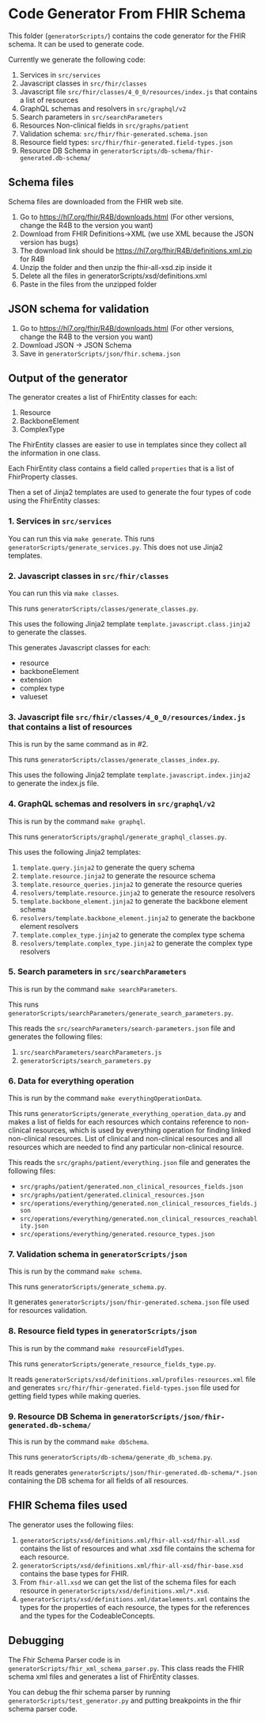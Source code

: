 # Code Generator From FHIR Schema

This folder (`generatorScripts/`) contains the code generator for the FHIR schema. It can be used to generate code.

Currently we generate the following code:

1. Services in `src/services`
2. Javascript classes in `src/fhir/classes`
3. Javascript file `src/fhir/classes/4_0_0/resources/index.js` that contains a list of resources
4. GraphQL schemas and resolvers in `src/graphql/v2`
5. Search parameters in `src/searchParameters`
6. Resources Non-clinical fields in `src/graphs/patient`
7. Validation schema: `src/fhir/fhir-generated.schema.json`
8. Resource field types: `src/fhir/fhir-generated.field-types.json`
9. Resource DB Schema in `generatorScripts/db-schema/fhir-generated.db-schema/`

## Schema files

Schema files are downloaded from the FHIR web site.

1. Go to https://hl7.org/fhir/R4B/downloads.html (For other versions, change the R4B to the version you want)
2. Download from FHIR Definitions->XML (we use XML because the JSON version has bugs)
3. The download link should be https://hl7.org/fhir/R4B/definitions.xml.zip for R4B
4. Unzip the folder and then unzip the fhir-all-xsd.zip inside it
5. Delete all the files in generatorScripts/xsd/definitions.xml
6. Paste in the files from the unzipped folder

## JSON schema for validation

1. Go to https://hl7.org/fhir/R4B/downloads.html (For other versions, change the R4B to the version you want)
2. Download JSON -> JSON Schema
3. Save in `generatorScripts/json/fhir.schema.json`

## Output of the generator

The generator creates a list of FhirEntity classes for each:

1. Resource
2. BackboneElement
3. ComplexType

The FhirEntity classes are easier to use in templates since they collect all the information in one class.

Each FhirEntity class contains a field called `properties` that is a list of FhirProperty classes.

Then a set of Jinja2 templates are used to generate the four types of code using the FhirEntity classes:

### 1. Services in `src/services`

You can run this via `make generate`.
This runs `generatorScripts/generate_services.py`.
This does not use Jinja2 templates.

### 2. Javascript classes in `src/fhir/classes`

You can run this via `make classes`.

This runs `generatorScripts/classes/generate_classes.py`.

This uses the following Jinja2 template `template.javascript.class.jinja2` to generate the classes.

This generates Javascript classes for each:

- resource
- backboneElement
- extension
- complex type
- valueset

### 3. Javascript file `src/fhir/classes/4_0_0/resources/index.js` that contains a list of resources

This is run by the same command as in #2.

This runs `generatorScripts/classes/generate_classes_index.py`.

This uses the following Jinja2 template `template.javascript.index.jinja2` to generate the index.js file.

### 4. GraphQL schemas and resolvers in `src/graphql/v2`

This is run by the command `make graphql`.

This runs `generatorScripts/graphql/generate_graphql_classes.py`.

This uses the following Jinja2 templates:

1. `template.query.jinja2` to generate the query schema
2. `template.resource.jinja2` to generate the resource schema
3. `template.resource_queries.jinja2` to generate the resource queries
4. `resolvers/template.resource.jinja2` to generate the resource resolvers
5. `template.backbone_element.jinja2` to generate the backbone element schema
6. `resolvers/template.backbone_element.jinja2` to generate the backbone element resolvers
7. `template.complex_type.jinja2` to generate the complex type schema
8. `resolvers/template.complex_type.jinja2` to generate the complex type resolvers

### 5. Search parameters in `src/searchParameters`

This is run by the command `make searchParameters`.

This runs `generatorScripts/searchParameters/generate_search_parameters.py`.

This reads the `src/searchParameters/search-parameters.json` file and generates the following files:

1. `src/searchParameters/searchParameters.js`
2. `generatorScripts/search_parameters.py`

### 6. Data for everything operation

This is run by the command `make everythingOperationData`.

This runs `generatorScripts/generate_everything_operation_data.py` and makes a list of fields for each resources which contains reference to non-clinical resources, which is used by everything operation for finding linked non-clinical resources. List of clinical and non-clinical resources and all resources which are needed to find any particular non-clinical resource.

This reads the `src/graphs/patient/everything.json` file and generates the following files:
- `src/graphs/patient/generated.non_clinical_resources_fields.json`
- `src/graphs/patient/generated.clinical_resources.json`
- `src/operations/everything/generated.non_clinical_resources_fields.json`
- `src/operations/everything/generated.non_clinical_resources_reachablity.json`
- `src/operations/everything/generated.resource_types.json`

### 7. Validation schema in `generatorScripts/json`

This is run by the command `make schema`.

This runs `generatorScripts/generate_schema.py`.

It generates `generatorScripts/json/fhir-generated.schema.json` file used for resources validation.

### 8. Resource field types in `generatorScripts/json`

This is run by the command `make resourceFieldTypes`.

This runs `generatorScripts/generate_resource_fields_type.py`.

It reads `generatorScripts/xsd/definitions.xml/profiles-resources.xml` file and generates `src/fhir/fhir-generated.field-types.json` file used for getting field types while making queries.

### 9. Resource DB Schema in `generatorScripts/json/fhir-generated.db-schema/`

This is run by the command `make dbSchema`.

This runs `generatorScripts/db-schema/generate_db_schema.py`.

It reads generates `generatorScripts/json/fhir-generated.db-schema/*.json` containing the DB schema for all fields of all resources.

## FHIR Schema files used

The generator uses the following files:

1. `generatorScripts/xsd/definitions.xml/fhir-all-xsd/fhir-all.xsd` contains the list of resources and what .xsd file
   contains the schema for each resource.
2. `generatorScripts/xsd/definitions.xml/fhir-all-xsd/fhir-base.xsd` contains the base types for FHIR.
3. From `fhir-all.xsd` we can get the list of the schema files for each resource
   in `generatorScripts/xsd/definitions.xml/*.xsd`.
4. `generatorScripts/xsd/definitions.xml/dataelements.xml` contains the types for the properties of each resource, the
   types for the references and the types for the CodeableConcepts.

## Debugging

The Fhir Schema Parser code is in `generatorScripts/fhir_xml_schema_parser.py`. This class reads the FHIR schema xml
files and generates a list of FhirEntity classes.

You can debug the fhir schema parser by running `generatorScripts/test_generator.py` and putting breakpoints in the
fhir schema parser code.

